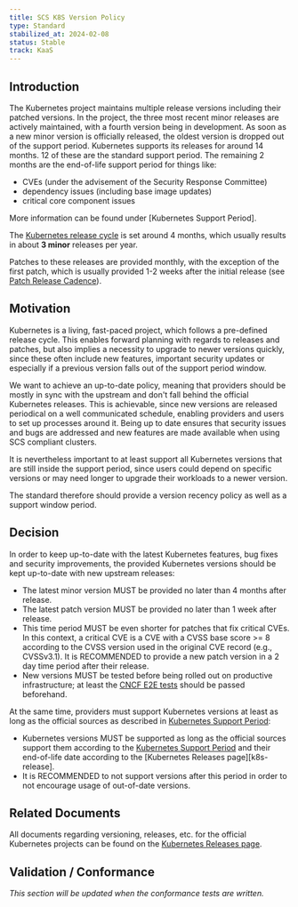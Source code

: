 ```yaml
---
title: SCS K8S Version Policy
type: Standard
stabilized_at: 2024-02-08
status: Stable
track: KaaS
---
```


## Introduction

The Kubernetes project maintains multiple release versions including their patched versions.
In the project, the three most recent minor releases are actively maintained, with a fourth
version being in development. As soon as a new minor version is officially released,
the oldest version is dropped out of the support period.
Kubernetes supports its releases for around 14 months. 12 of these are the standard
support period. The remaining 2 months are the end-of-life support period for things like:

- CVEs (under the advisement of the Security Response Committee)
- dependency issues (including base image updates)
- critical core component issues

More information can be found under [Kubernetes Support Period].

The [Kubernetes release cycle][k8s-release-cycle] is set around 4 months, which
usually results in about **3 minor** releases per year.

Patches to these releases are provided monthly, with the exception of the first patch,
which is usually provided 1-2 weeks after the initial release (see [Patch Release
Cadence][k8s-release-cadence]).

## Motivation

Kubernetes is a living, fast-paced project, which follows a pre-defined release cycle.
This enables forward planning with regards to releases and patches, but also implies a
necessity to upgrade to newer versions quickly, since these often include new features,
important security updates or especially if a previous version falls out of the support
period window.

We want to achieve an up-to-date policy, meaning that providers should be mostly in
sync with the upstream and don't fall behind the official Kubernetes releases.
This is achievable, since new versions are released periodical on a well communicated
schedule, enabling providers and users to set up processes around it.
Being up to date ensures that security issues and bugs are addressed and new features
are made available when using SCS compliant clusters.

It is nevertheless important to at least support all Kubernetes versions that are still
inside the support period, since users could depend on specific versions or may need
longer to upgrade their workloads to a newer version.

The standard therefore should provide a version recency policy as well as a support
window period.

## Decision

In order to keep up-to-date with the latest Kubernetes features, bug fixes and security improvements,
the provided Kubernetes versions should be kept up-to-date with new upstream releases:

- The latest minor version MUST be provided no later than 4 months after release.
- The latest patch version MUST be provided no later than 1 week after release.
- This time period MUST be even shorter for patches that fix critical CVEs.
  In this context, a critical CVE is a CVE with a CVSS base score >= 8 according
  to the CVSS version used in the original CVE record (e.g., CVSSv3.1).
  It is RECOMMENDED to provide a new patch version in a 2 day time period after their release.
- New versions MUST be tested before being rolled out on productive infrastructure;
  at least the [CNCF E2E tests][cncf-conformance] should be passed beforehand.

At the same time, providers must support Kubernetes versions at least as long as the
official sources as described in [Kubernetes Support Period][k8s-support-period]:

- Kubernetes versions MUST be supported as long as the official sources support them
  according to the [Kubernetes Support Period][k8s-support-period] and their end-of-life
  date according to the [Kubernetes Releases page][k8s-release].
- It is RECOMMENDED to not support versions after this period in order to not encourage
  usage of out-of-date versions.

## Related Documents

All documents regarding versioning, releases, etc. for the official Kubernetes projects can
be found on the [Kubernetes Releases page][k8s-releases].

## Validation / Conformance

*This section will be updated when the conformance tests are written.*

[k8s-releases]: https://kubernetes.io/releases/
[k8s-release-cycle]: https://kubernetes.io/releases/release/#the-release-cycle
[k8s-release-cadence]: https://kubernetes.io/releases/patch-releases/#cadence
[k8s-support-period]: https://kubernetes.io/releases/patch-releases/#support-period
[cncf-conformance]: https://github.com/cncf/k8s-conformance

